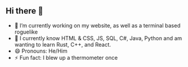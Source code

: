 ## Hi there 👋

- 🔭 I’m currently working on my website, as well as a terminal based roguelike
- 🌱 I currently know HTML & CSS, JS, SQL, C#, Java, Python and am wanting to learn Rust, C++, and React. 
- 😄 Pronouns: He/Him
- ⚡ Fun fact: I blew up a thermometer once
